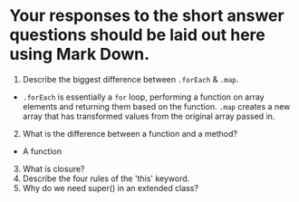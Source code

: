 # Your responses to the short answer questions should be laid out here using Mark Down.
1. Describe the biggest difference between `.forEach` & `.map`.
* `.forEach` is essentially a `for` loop, performing a function on array elements and returning them based on the function. `.map` creates a new array that has transformed values from the original array passed in.
2. What is the difference between a function and a method?
* A function
3. What is closure?
4. Describe the four rules of the 'this' keyword.
5. Why do we need super() in an extended class?
